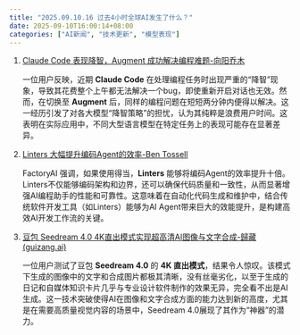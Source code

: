 ```yaml
---
title: "2025.09.10.16 过去4小时全球AI发生了什么？"
date: 2025-09-10T16:00:14+08:00
categories: ["AI新闻", "技术更新", "模型表现"]
---
```


1.  [Claude Code 表现降智，Augment 成功解决编程难题-向阳乔木](https://x.com/vista8/status/1965634892630466791)

    一位用户反映，近期 **Claude Code** 在处理编程任务时出现严重的“降智”现象，导致其花费整个上午都无法解决一个bug，即使重新开启对话也无效。然而，在切换至 **Augment** 后，同样的编程问题在短短两分钟内便得以解决。这一经历引发了对各大模型“降智策略”的担忧，认为其纯粹是浪费用户时间。这表明在实际应用中，不同大型语言模型在特定任务上的表现可能存在显著差异。

2.  [Linters 大幅提升编码Agent的效率-Ben Tossell](https://x.com/bentossell/status/1965634452920615118)

    FactoryAI 强调，如果使用得当，**Linters** 能够将编码Agent的效率提升十倍。Linters不仅能够编码架构和边界，还可以确保代码质量和一致性，从而显著增强AI编程助手的性能和可靠性。这意味着在自动化代码生成和维护中，结合传统软件开发工具（如Linters）能够为AI Agent带来巨大的效能提升，是构建高效AI开发工作流的关键。

3.  [豆包 Seedream 4.0 4K直出模式实现超高清AI图像与文字合成-歸藏(guizang.ai)](https://x.com/op7418/status/1965633342893920648)

    一位用户测试了豆包 **Seedream 4.0** 的 **4K 直出模式**，结果令人惊叹。该模式下生成的图像中的文字和合成图片都极其清晰，没有丝毫劣化，以至于生成的日记和自媒体知识卡片几乎与专业设计软件制作的效果无异，完全看不出是AI生成。这一技术突破使得AI在图像和文字合成方面的能力达到新的高度，尤其是在需要高质量视觉内容的场景中，Seedream 4.0展现了其作为“神器”的潜力。